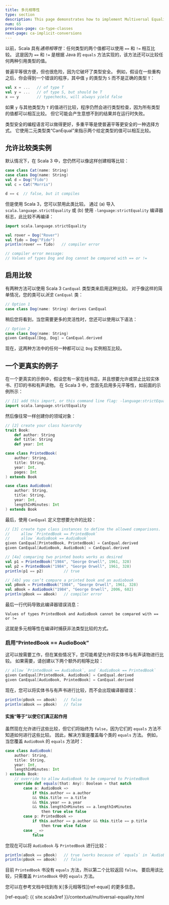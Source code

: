 ```yaml
---
title: 多元相等性
type: section
description: This page demonstrates how to implement Multiversal Equality in Scala 3.
num: 65
previous-page: ca-type-classes
next-page: ca-implicit-conversions
---
```



以前，Scala 具有*通用相等性*：任何类型的两个值都可以使用 `==` 和 `!=` 相互比较。
这是因为 `==` 和 `!=` 是根据 Java 的 `equals` 方法实现的，该方法还可以比较任何两种引用类型的值。

普遍平等很方便，但也很危险，因为它破坏了类型安全。
例如，假设在一些重构之后，你会得到一个错误的程序，其中值 `y` 的类型为 `S` 而不是正确的类型 `T`：

```scala
val x = ...   // of type T
val y = ...   // of type S, but should be T
x == y        // typechecks, will always yield false

```

如果 `y` 与其他类型为 `T` 的值进行比较，程序仍然会进行类型检查，因为所有类型的值都可以相互比较。
但它可能会产生意想不到的结果并在运行时失败。

类型安全的编程语言可以做得更好，多重平等是使普遍平等更安全的一种选择方式。
它使用二元类型类“CanEqual”来指示两个给定类型的值可以相互比较。

## 允许比较类实例

默认情况下，在 Scala 3 中，您仍然可以像这样创建相等比较：

```scala
case class Cat(name: String)
case class Dog(name: String)
val d = Dog("Fido")
val c = Cat("Morris")

d == c  // false, but it compiles
```

但是使用 Scala 3，您可以禁用此类比较。
通过 (a) 导入 `scala.language.strictEquality` 或 (b) 使用 `-language:strictEquality` 编译器标志，此比较不再编译：

```scala
import scala.language.strictEquality

val rover = Dog("Rover")
val fido = Dog("Fido")
println(rover == fido)   // compiler error

// compiler error message:
// Values of types Dog and Dog cannot be compared with == or !=
```

## 启用比较

有两种方法可以使用 Scala 3 `CanEqual` 类型类来启用这种比较。
对于像这样的简单情况，您的类可以*派生* `CanEqual` 类：

```scala
// Option 1
case class Dog(name: String) derives CanEqual
```

稍后您将看到，当您需要更多的灵活性时，您还可以使用以下语法：

```scala
// Option 2
case class Dog(name: String)
given CanEqual[Dog, Dog] = CanEqual.derived
```

现在，这两种方法中的任何一种都可以让 `Dog` 实例相互比较。

## 一个更真实的例子

在一个更真实的示例中，假设您有一家在线书店，并且想要允许或禁止比较实体书、打印的书和有声读物。
在 Scala 3 中，您首先启用多元平等性，如前面的示例所示：

```scala
// [1] add this import, or this command line flag: -language:strictEquality
import scala.language.strictEquality
```

然后像往常一样创建你的领域对象：

```scala
// [2] create your class hierarchy
trait Book:
    def author: String
    def title: String
    def year: Int

case class PrintedBook(
    author: String,
    title: String,
    year: Int,
    pages: Int
) extends Book

case class AudioBook(
    author: String,
    title: String,
    year: Int,
    lengthInMinutes: Int
) extends Book
```

最后，使用 `CanEqual` 定义您想要允许的比较：

```scala
// [3] create type class instances to define the allowed comparisons.
//     allow `PrintedBook == PrintedBook`
//     allow `AudioBook == AudioBook`
given CanEqual[PrintedBook, PrintedBook] = CanEqual.derived
given CanEqual[AudioBook, AudioBook] = CanEqual.derived

// [4a] comparing two printed books works as desired
val p1 = PrintedBook("1984", "George Orwell", 1961, 328)
val p2 = PrintedBook("1984", "George Orwell", 1961, 328)
println(p1 == p2)         // true

// [4b] you can’t compare a printed book and an audiobook
val pBook = PrintedBook("1984", "George Orwell", 1961, 328)
val aBook = AudioBook("1984", "George Orwell", 2006, 682)
println(pBook == aBook)   // compiler error
```

最后一行代码导致此编译器错误消息：

````
Values of types PrintedBook and AudioBook cannot be compared with == or !=
````

这就是多元相等性在编译时捕获非法类型比较的方式。

### 启用“PrintedBook == AudioBook”

这可以按需要工作，但在某些情况下，您可能希望允许将实体书与有声读物进行比较。
如果需要，请创建以下两个额外的相等比较：

```scala
// allow `PrintedBook == AudioBook`, and `AudioBook == PrintedBook`
given CanEqual[PrintedBook, AudioBook] = CanEqual.derived
given CanEqual[AudioBook, PrintedBook] = CanEqual.derived
```

现在，您可以将实体书与有声书进行比较，而不会出现编译器错误：

```scala
println(pBook == aBook)   // false
println(aBook == pBook)   // false
```

#### 实施“等于”以使它们真正起作用

虽然现在允许进行这些比较，但它们将始终为 `false`，因为它们的 `equals` 方法不知道如何进行这些比较。
因此，解决方案是覆盖每个类的 `equals` 方法。
例如，当您覆盖 `AudioBook` 的 `equals` 方法时：

```scala
case class AudioBook(
    author: String,
    title: String,
    year: Int,
    lengthInMinutes: Int
) extends Book:
    // override to allow AudioBook to be compared to PrintedBook
    override def equals(that: Any): Boolean = that match
        case a: AudioBook =>
            if this.author == a.author
            && this.title == a.title
            && this.year == a.year
            && this.lengthInMinutes == a.lengthInMinutes
                then true else false
        case p: PrintedBook =>
            if this.author == p.author && this.title == p.title
                then true else false
        case _ =>
            false
```

您现在可以将 `AudioBook` 与 `PrintedBook` 进行比较：

```scala
println(aBook == pBook)   // true (works because of `equals` in `AudioBook`)
println(pBook == aBook)   // false
```

目前 `PrintedBook` 书没有 `equals` 方法，所以第二个比较返回 `false`。
要启用该比较，只需覆盖 `PrintedBook` 中的 `equals` 方法。

您可以在参考文档中找到有关[多元相等性][ref-equal] 的更多信息。


[ref-equal]: {{ site.scala3ref }}/contextual/multiversal-equality.html
